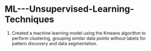 # ML---Unsupervised-Learning-Techniques
1. Created a machine learning model using the Kmeans algorithm to perform clustering, grouping similar data points without labels for pattern discovery and data segmentation.

